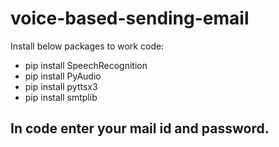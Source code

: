 # voice-based-sending-email
 Install below packages to work code:
* pip install SpeechRecognition
* pip install PyAudio
* pip install pyttsx3
* pip install smtplib
## In code enter your mail id and password.
